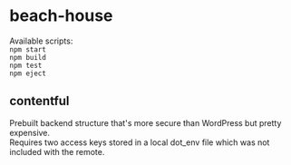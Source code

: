 # beach-house

Available scripts: </br>
`npm start` </br>
`npm build` </br>
`npm test` </br>
`npm eject` </br>


## contentful
Prebuilt backend structure that's more secure than WordPress but pretty expensive.
</br>
Requires two access keys stored in a local dot_env file which was not included with the remote.
